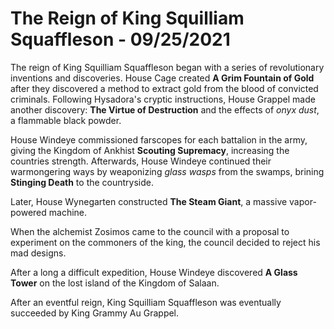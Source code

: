 # The Reign of King Squilliam Squaffleson - 09/25/2021

The reign of King Squilliam Squaffleson began with a series of revolutionary inventions and discoveries. House Cage created **A Grim Fountain of Gold** after they discovered a method to extract gold from the blood of convicted criminals. Following Hysadora's cryptic instructions, House Grappel made another discovery: **The Virtue of Destruction** and the effects of _onyx dust_, a flammable black powder.

House Windeye commissioned farscopes for each battalion in the army, giving the Kingdom of Ankhist **Scouting Supremacy**, increasing the countries strength. Afterwards, House Windeye continued their warmongering ways by weaponizing _glass wasps_ from the swamps, brining **Stinging Death** to the countryside.

Later, House Wynegarten constructed **The Steam Giant**, a massive vapor-powered machine.

When the alchemist Zosimos came to the council with a proposal to experiment on the commoners of the king, the council decided to reject his mad designs.

After a long a difficult expedition, House Windeye discovered **A Glass Tower** on the lost island of the Kingdom of Salaan.

After an eventful reign, King Squilliam Squaffleson was eventually succeeded by King Grammy Au Grappel.

